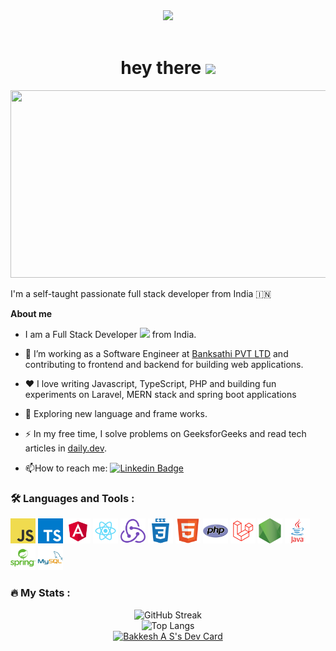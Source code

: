 
<div id="header" align="center">
  <img src="https://media.giphy.com/media/M9gbBd9nbDrOTu1Mqx/giphy.gif" width="100"/>
</div>
<!--
<div id="badges" align="center">
  <a href="https://www.linkedin.com/in/bakkesh-a-s-6576a810a/">
    <img src="https://img.shields.io/badge/LinkedIn-blue?style=for-the-badge&logo=linkedin&logoColor=white" alt="LinkedIn Badge"/>
  </a>
  <a href="https://app.daily.dev/bakkeshas">
    <img src="https://img.shields.io/badge/Twitter-black?style=for-the-badge&logo=youtube&logoColor=black" alt="Daily Dev"/>
  </a>
  <a href="your-twitter-URL">
    <img src="https://img.shields.io/badge/Twitter-blue?style=for-the-badge&logo=twitter&logoColor=white" alt="Twitter Badge"/>
  </a>
</div>
<br />
-->

<div align="center">
  <img src="https://komarev.com/ghpvc/?username=BakkeshSatvik&style=flat-square&color=blue" alt=""/>
</div>

<h1 align="center">
  hey there
  <img src="https://media.giphy.com/media/hvRJCLFzcasrR4ia7z/giphy.gif" width="30px"/>
</h1>

<div align="center">
  <img src="https://media.giphy.com/media/dWesBcTLavkZuG35MI/giphy.gif" width="600" height="300"/>
</div>

I'm a self-taught passionate full stack developer from India 🇮🇳

**About me**

- I am a Full Stack Developer <img src="https://media.giphy.com/media/WUlplcMpOCEmTGBtBW/giphy.gif" width="30"> from India.

- :telescope: I’m working as a Software Engineer at [Banksathi PVT LTD](http://banksathi.com/) and contributing to frontend and backend for building web applications.

- ❤️ I love writing Javascript, TypeScript, PHP and building fun experiments on Laravel, MERN stack and spring boot applications

- :seedling: Exploring new language and frame works.

- :zap: In my free time, I solve problems on GeeksforGeeks and read tech articles in [daily.dev](https://daily.dev/).

- :mailbox:How to reach me: [![Linkedin Badge](https://img.shields.io/badge/-Bakkesh-blue?style=flat&logo=Linkedin&logoColor=white)](https://www.linkedin.com/in/bakkesh-a-s-6576a810a/)

### :hammer_and_wrench: Languages and Tools :

<code><img width="40" height="40" alt="javascript" src="https://raw.githubusercontent.com/github/explore/80688e429a7d4ef2fca1e82350fe8e3517d3494d/topics/javascript/javascript.png"></code>
<code><img width="40" height="40" alt="typescript" src="https://raw.githubusercontent.com/github/explore/80688e429a7d4ef2fca1e82350fe8e3517d3494d/topics/typescript/typescript.png"></code>
<code><img width="40" height="40" alt="angular" src="https://raw.githubusercontent.com/github/explore/80688e429a7d4ef2fca1e82350fe8e3517d3494d/topics/angular/angular.png"></code>
<code><img width="40" height="40" alt="react" src="https://raw.githubusercontent.com/github/explore/80688e429a7d4ef2fca1e82350fe8e3517d3494d/topics/react/react.png"></code>
<code><img src="https://github.com/devicons/devicon/blob/master/icons/redux/redux-original.svg" title="Redux" alt="Redux " width="40" height="40"/></code>
<code><img src="https://github.com/devicons/devicon/blob/master/icons/css3/css3-plain-wordmark.svg"  title="CSS3" alt="CSS" width="40" height="40"/></code>
<code><img src="https://github.com/devicons/devicon/blob/master/icons/html5/html5-original.svg" title="HTML5" alt="HTML" width="40" height="40"/></code>
<code><img width="40" height="40" alt="php" src="https://raw.githubusercontent.com/github/explore/80688e429a7d4ef2fca1e82350fe8e3517d3494d/topics/php/php.png"></code>
<code><img width="40" height="40" alt="laravel" src="https://raw.githubusercontent.com/github/explore/80688e429a7d4ef2fca1e82350fe8e3517d3494d/topics/laravel/laravel.png"></code>
<code><img width="40" height="40" alt="nodejs" src="https://raw.githubusercontent.com/github/explore/80688e429a7d4ef2fca1e82350fe8e3517d3494d/topics/nodejs/nodejs.png"></code>
<code><img src="https://github.com/devicons/devicon/blob/master/icons/java/java-original-wordmark.svg" title="Java" alt="Java" width="40" height="40"/></code>
<code><img src="https://github.com/devicons/devicon/blob/master/icons/spring/spring-original-wordmark.svg" title="Spring" alt="Spring" width="40" height="40"/></code>
<code><img src="https://github.com/devicons/devicon/blob/master/icons/mysql/mysql-original-wordmark.svg" title="MySQL"  alt="MySQL" width="40" height="40"/></code>

### :fire: My Stats :

<div align="center"><img src="https://github-readme-streak-stats.herokuapp.com?user=BakkeshSatvik" alt="GitHub Streak" /></div>

<div align="center">
  <img src="https://github-readme-stats.vercel.app/api/top-langs/?username=BakkeshSatvik&layout=compact&theme=vision-friendly-dark" alt="Top Langs" />
</div>

<div align="center">
<a href="https://app.daily.dev/bakkeshas"><img src="https://api.daily.dev/devcards/v2/K5ysGhJymKpKAB1i35pV1.png?type=default&r=x6d" width="356" alt="Bakkesh A S's Dev Card"/></a>
</div>



<!--
**BakkeshSatvik/BakkeshSatvik** is a ✨ _special_ ✨ repository because its `README.md` (this file) appears on your GitHub profile.

Here are some ideas to get you started:

- 🔭 I’m currently working on ...
- 🌱 I’m currently learning ...
- 👯 I’m looking to collaborate on ...
- 🤔 I’m looking for help with ...
- 💬 Ask me about ...
- 📫 How to reach me: ...
- 😄 Pronouns: ...
- ⚡ Fun fact: ...
-->
